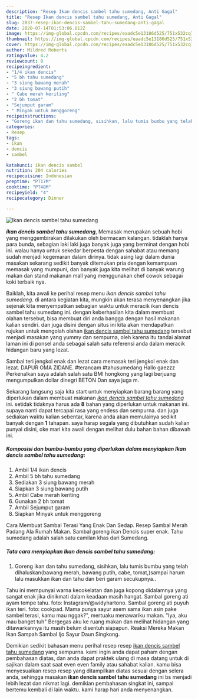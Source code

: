 ```yaml
---
description: "Resep Ikan dencis sambel tahu sumedang, Anti Gagal"
title: "Resep Ikan dencis sambel tahu sumedang, Anti Gagal"
slug: 2037-resep-ikan-dencis-sambel-tahu-sumedang-anti-gagal
date: 2020-07-14T01:53:06.812Z
image: https://img-global.cpcdn.com/recipes/eaadc5e13186d525/751x532cq70/ikan-dencis-sambel-tahu-sumedang-foto-resep-utama.jpg
thumbnail: https://img-global.cpcdn.com/recipes/eaadc5e13186d525/751x532cq70/ikan-dencis-sambel-tahu-sumedang-foto-resep-utama.jpg
cover: https://img-global.cpcdn.com/recipes/eaadc5e13186d525/751x532cq70/ikan-dencis-sambel-tahu-sumedang-foto-resep-utama.jpg
author: Mildred Roberts
ratingvalue: 4.2
reviewcount: 8
recipeingredient:
- "1/4 ikan dencis"
- "5 bh tahu sumedang"
- "3 siung bawang merah"
- "3 siung bawang putih"
- " Cabe merah keriting"
- "2 bh tomat"
- "Sejumput garam"
- " Minyak untuk menggoreng"
recipeinstructions:
- "Goreng ikan dan tahu sumedang, sisihkan, lalu tumis bumbu yang telah dihaluskan(bawang merah, bawang putih, cabe, tomat,)sampai harum lalu masukkan ikan dan tahu dan beri garam secukupnya.."
categories:
- Resep
tags:
- ikan
- dencis
- sambel

katakunci: ikan dencis sambel 
nutrition: 204 calories
recipecuisine: Indonesian
preptime: "PT17M"
cooktime: "PT48M"
recipeyield: "4"
recipecategory: Dinner

---
```



![Ikan dencis sambel tahu sumedang](https://img-global.cpcdn.com/recipes/eaadc5e13186d525/751x532cq70/ikan-dencis-sambel-tahu-sumedang-foto-resep-utama.jpg)

<b><i>ikan dencis sambel tahu sumedang</i></b>, Memasak merupakan sebuah hobi yang menggembirakan dilakukan oleh bermacam kalangan. tidaklah hanya para bunda, sebagian laki laki juga banyak juga yang berminat dengan hobi ini. walau hanya untuk sekedar berpesta dengan sahabat atau memang sudah menjadi kegemaran dalam dirinya. tidak asing lagi dalam dunia masakan sekarang sedikit banyak ditemukan pria dengan kemampuan memasak yang mumpuni, dan banyak juga kita melihat di banyak warung makan dan stand makanan mall yang menggunakan chef cowok sebagai koki terbaik nya.

Baiklah, kita awali ke perihal resep menu <i>ikan dencis sambel tahu sumedang</i>. di antara kegiatan kita, mungkin akan terasa menyenangkan jika sejenak kita menyempatkan sebagian waktu untuk meracik ikan dencis sambel tahu sumedang ini. dengan keberhasilan kita dalam membuat olahan tersebut, bisa membuat diri anda bangga dengan hasil makanan kalian sendiri. dan juga disini dengan situs ini kita akan mendapatkan rujukan untuk mengolah olahan <u>ikan dencis sambel tahu sumedang</u> tersebut menjadi masakan yang yummy dan sempurna, oleh karena itu tandai alamat laman ini di ponsel anda sebagai salah satu referensi anda dalam meracik hidangan baru yang lezat.

Sambal teri jengkol enak dan lezat cara memasak teri jengkol enak dan lezat. DAPUR OMA ZIDANE. #terancam #tahusumedang Hallo gaezzz Perkenalkan saya adalah salah satu BMI hongkong yang lagi berjuang mengumpulkan dollar dinegri BETON Dan saya juga m.


Sekarang langsung saja kita start untuk menyiapkan barang barang yang diperlukan dalam membuat makanan <u><i>ikan dencis sambel tahu sumedang</i></u> ini. setidak tidaknya harus ada <b>8</b> bahan yang diperlukan untuk makanan ini. supaya nanti dapat tercapai rasa yang endess dan sempurna. dan juga sediakan waktu kalian sebentar, karena anda akan memulainya sedikit banyak dengan <b>1</b> tahapan. saya harap segala yang dibutuhkan sudah kalian punyai disini, oke mari kita awali dengan melihat dulu bahan bahan dibawah ini.

<!--inarticleads1-->

##### Komposisi dan bumbu-bumbu yang diperlukan dalam menyiapkan Ikan dencis sambel tahu sumedang:

1. Ambil 1/4 ikan dencis
1. Ambil 5 bh tahu sumedang
1. Sediakan 3 siung bawang merah
1. Siapkan 3 siung bawang putih
1. Ambil  Cabe merah keriting
1. Gunakan 2 bh tomat
1. Ambil Sejumput garam
1. Siapkan  Minyak untuk menggoreng


Cara Membuat Sambal Terasi Yang Enak Dan Sedap. Resep Sambal Merah Padang Ala Rumah Makan. Sambal goreng ikan Dencis super enak. Tahu sumedang adalah salah satu camilan khas dari Sumedang. 

<!--inarticleads2-->

##### Tata cara menyiapkan Ikan dencis sambel tahu sumedang:

1. Goreng ikan dan tahu sumedang, sisihkan, lalu tumis bumbu yang telah dihaluskan(bawang merah, bawang putih, cabe, tomat,)sampai harum lalu masukkan ikan dan tahu dan beri garam secukupnya..


Tahu ini mempunyai warna kecokelatan dan juga kopong didalamnya yang sangat enak jika dinikmati dalam keadaan masih hangat. Sambal goreng ati ayam tempe tahu. foto: Instagram/@widyhartono. Sambal goreng ati puyuh ikan teri. foto: cookpad. Mama punya sayur asem sama ikan asin pake sambel terasi, kamu mau nggak?&#34;, mertuaku menawariku makan. &#34;Iya, aku mau banget tuh&#34; Bergegas aku ke ruang makan dan melihat hidangan yang ditawarkannya itu masih belum disentuh siapapun. Reaksi Mereka Makan Ikan Sampah Sambal Ijo Sayur Daun Singkong. 

Demikian sedikit bahasan menu perihal resep resep <u>ikan dencis sambel tahu sumedang</u> yang sempurna. kami ingin anda dapat paham dengan pembahasan diatas, dan anda dapat praktek ulang di masa datang untuk di sajikan dalam saat saat even even family atau sahabat kalian. kamu bisa menyesuaikan resep resep yang ditampilkan diatas sesuai dengan selera anda, sehingga masakan <b>ikan dencis sambel tahu sumedang</b> ini bs menjadi lebih lezat dan nikmat lagi. demikian pembahasan singkat ini, sampai bertemu kembali di lain waktu. kami harap hari anda menyenangkan.
